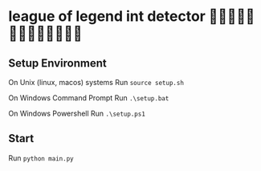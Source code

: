 # league of legend int detector 👅👅👅👅👅👅👅👅👅👅👅👅👅

## Setup Environment

On Unix (linux, macos) systems
Run `source setup.sh`

On Windows Command Prompt
Run `.\setup.bat`

On Windows Powershell
Run `.\setup.ps1`

## Start
Run `python main.py`
